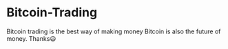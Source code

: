 # Bitcoin-Trading
Bitcoin trading is the best way of making money
Bitcoin is also the future of money. Thanks😃

